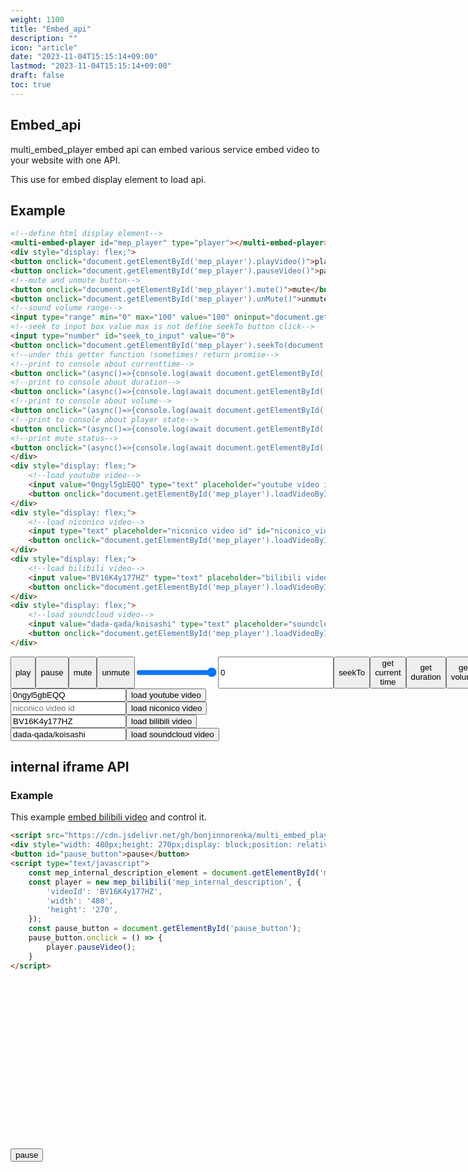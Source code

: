 ```yaml
---
weight: 1100
title: "Embed_api"
description: ""
icon: "article"
date: "2023-11-04T15:15:14+09:00"
lastmod: "2023-11-04T15:15:14+09:00"
draft: false
toc: true
---
```


<!--load api-->
<script src="https://cdn.jsdelivr.net/gh/bonjinnorenka/multi_embed_player@latest/multi_embed_player.js"></script>

<style>
    multi-embed-player{
        width: 480px;
        height: 270px;
    }
</style>

## Embed_api

multi_embed_player embed api can embed various service embed video to your website with one API.

This use for embed display element to load api.

## Example

```HTML
<!--define html display element-->
<multi-embed-player id="mep_player" type="player"></multi-embed-player>
<div style="display: flex;">
<button onclick="document.getElementById('mep_player').playVideo()">play</button>
<button onclick="document.getElementById('mep_player').pauseVideo()">pause</button>
<!--mute and unmute button-->
<button onclick="document.getElementById('mep_player').mute()">mute</button>
<button onclick="document.getElementById('mep_player').unMute()">unmute</button>
<!--sound volume range-->
<input type="range" min="0" max="100" value="100" oninput="document.getElementById('mep_player').setVolume(this.value)">
<!--seek to input box value max is not define seekTo button click-->
<input type="number" id="seek_to_input" value="0">
<button onclick="document.getElementById('mep_player').seekTo(document.getElementById('seek_to_input').value)">seekTo</button>
<!--under this getter function !sometimes! return promise-->
<!--print to console about currenttime-->
<button onclick="(async()=>{console.log(await document.getElementById('mep_player').getCurrentTime())})()">get current time</button>
<!--print to console about duration-->
<button onclick="(async()=>{console.log(await document.getElementById('mep_player').getDuration())})()">get duration</button>
<!--print to console about volume-->
<button onclick="(async()=>{console.log(await document.getElementById('mep_player').getVolume())})()">get volume</button>
<!--print to console about player state-->
<button onclick="(async()=>{console.log(await document.getElementById('mep_player').getPlayerState())})()">get player state</button>
<!--print mute status-->
<button onclick="(async()=>{console.log(await document.getElementById('mep_player').isMuted())})()">is muted</button>
</div>
<div style="display: flex;">
    <!--load youtube video-->
    <input value="0ngyl5gbEQQ" type="text" placeholder="youtube video id" id="youtube_video_id">
    <button onclick="document.getElementById('mep_player').loadVideoById({'videoId':document.getElementById('youtube_video_id').value, service:'youtube'})">load youtube video</button>
</div>
<div style="display: flex;">
    <!--load niconico video-->
    <input type="text" placeholder="niconico video id" id="niconico_video_id">
    <button onclick="document.getElementById('mep_player').loadVideoById({'videoId':document.getElementById('niconico_video_id').value, service:'niconico'})">load niconico video</button>
</div>
<div style="display: flex;">
    <!--load bilibili video-->
    <input value="BV16K4y177HZ" type="text" placeholder="bilibili video id" id="bilibili_video_id">
    <button onclick="document.getElementById('mep_player').loadVideoById({'videoId':document.getElementById('bilibili_video_id').value, service:'bilibili'})">load bilibili video</button>
</div>
<div style="display: flex;">
    <!--load soundcloud video-->
    <input value="dada-qada/koisashi" type="text" placeholder="soundcloud video id" id="soundcloud_video_id">
    <button onclick="document.getElementById('mep_player').loadVideoById({'videoId':document.getElementById('soundcloud_video_id').value, service:'soundcloud'})">load soundcloud video</button>
</div>
```

<multi-embed-player id="mep_player" type="player"></multi-embed-player>

<div style="display: flex;">
<button onclick="document.getElementById('mep_player').playVideo()">play</button>
<button onclick="document.getElementById('mep_player').pauseVideo()">pause</button>
<!--mute and unmute button-->
<button onclick="document.getElementById('mep_player').mute()">mute</button>
<button onclick="document.getElementById('mep_player').unMute()">unmute</button>
<!--sound volume range-->
<input type="range" min="0" max="100" value="100" oninput="document.getElementById('mep_player').setVolume(this.value)">
<!--seek to input box value max is not define seekTo button click-->
<input type="number" id="seek_to_input" value="0">
<button onclick="document.getElementById('mep_player').seekTo(document.getElementById('seek_to_input').value)">seekTo</button>
<!--under this getter function !sometimes! return promise-->
<!--print to console about currenttime-->
<button onclick="(async()=>{console.log(await document.getElementById('mep_player').getCurrentTime())})()">get current time</button>
<!--print to console about duration-->
<button onclick="(async()=>{console.log(await document.getElementById('mep_player').getDuration())})()">get duration</button>
<!--print to console about volume-->
<button onclick="(async()=>{console.log(await document.getElementById('mep_player').getVolume())})()">get volume</button>
<!--print to console about player state-->
<button onclick="(async()=>{console.log(await document.getElementById('mep_player').getPlayerState())})()">get player state</button>
<!--print mute status-->
<button onclick="(async()=>{console.log(await document.getElementById('mep_player').isMuted())})()">is muted</button>
</div>
<div style="display: flex;">
    <!--load youtube video-->
    <input value="0ngyl5gbEQQ" type="text" placeholder="youtube video id" id="youtube_video_id">
    <button onclick="document.getElementById('mep_player').loadVideoById({'videoId':document.getElementById('youtube_video_id').value, service:'youtube'})">load youtube video</button>
</div>
<div style="display: flex;">
    <!--load niconico video-->
    <input type="text" placeholder="niconico video id" id="niconico_video_id">
    <button onclick="document.getElementById('mep_player').loadVideoById({'videoId':document.getElementById('niconico_video_id').value, service:'niconico'})">load niconico video</button>
</div>
<div style="display: flex;">
    <!--load bilibili video-->
    <input value="BV16K4y177HZ" type="text" placeholder="bilibili video id" id="bilibili_video_id">
    <button onclick="document.getElementById('mep_player').loadVideoById({'videoId':document.getElementById('bilibili_video_id').value, service:'bilibili'})">load bilibili video</button>
</div>
<div style="display: flex;">
    <!--load soundcloud video-->
    <input value="dada-qada/koisashi" type="text" placeholder="soundcloud video id" id="soundcloud_video_id">
    <button onclick="document.getElementById('mep_player').loadVideoById({'videoId':document.getElementById('soundcloud_video_id').value, service:'soundcloud'})">load soundcloud video</button>
</div>

## internal iframe API

### Example

This example [embed bilibili video](https://www.bilibili.com/video/BV16K4y177HZ/) and control it.

```HTML
<script src="https://cdn.jsdelivr.net/gh/bonjinnorenka/multi_embed_player@latest/iframe_api/bilibili.js"></script>
<div style="width: 480px;height: 270px;display: block;position: relative;"><div id="mep_internal_description"></div></div>
<button id="pause_button">pause</button>
<script type="text/javascript">
    const mep_internal_description_element = document.getElementById('mep_internal_description');
    const player = new mep_bilibili('mep_internal_description', {
        'videoId': 'BV16K4y177HZ',
        'width': '480',
        'height': '270',
    });
    const pause_button = document.getElementById('pause_button');
    pause_button.onclick = () => {
        player.pauseVideo();
    }
</script>
```

<script src="https://cdn.jsdelivr.net/gh/bonjinnorenka/multi_embed_player@latest/iframe_api/bilibili.js"></script>
<div style="width: 480px;height: 270px;display: block;position: relative;"><div id="mep_internal_description"></div></div>
<button id="pause_button">pause</button>
<script type="text/javascript">
    const mep_internal_description_element = document.getElementById('mep_internal_description');
    const player = new mep_bilibili('mep_internal_description', {
        'videoId': 'BV16K4y177HZ',
        'width': '480',
        'height': '270',
    });
    const pause_button = document.getElementById('pause_button');
    pause_button.onclick = () => {
        player.pauseVideo();
    }
</script>
